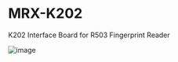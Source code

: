 # MRX-K202
K202 Interface Board for R503 Fingerprint Reader

![image](https://user-images.githubusercontent.com/4562957/128050280-442999bd-b04e-487b-9558-0a47667813bb.png)

